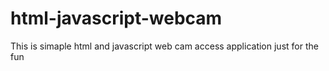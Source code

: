 # html-javascript-webcam

This is simaple html and javascript web cam access application just for the fun
